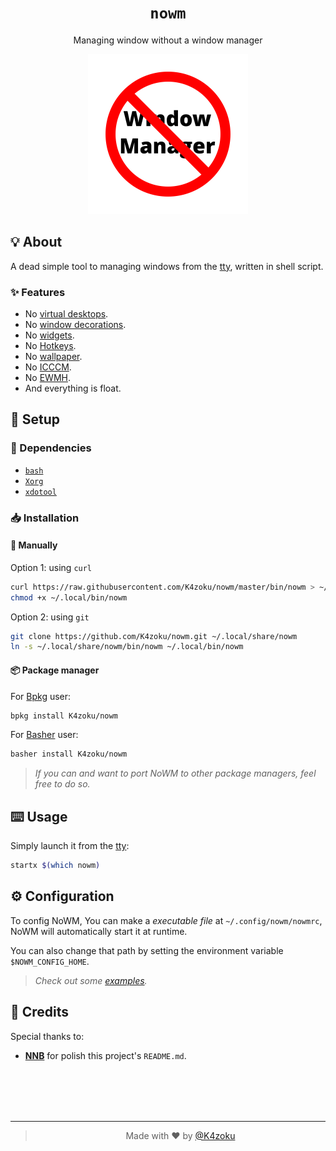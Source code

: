 <h1 align="center"><code>nowm</code></h1>
<p align="center">Managing window without a window manager</p>
<p align="center">
  <a href="logo.svg">
    <img src="logo.svg" width="256px" height="256px">
  </a>
</p>

## 💡 About

A dead simple tool to managing windows from the [tty](https://en.wikipedia.org/wiki/Tty_(Unix)), written in shell script.

### ✨ Features

- No [virtual desktops](https://en.wikipedia.org/wiki/Virtual_desktop).
- No [window decorations](https://en.wikipedia.org/wiki/Window_(computing)#Window_decoration).
- No [widgets](https://github.com/NNBnh/dots/wiki/wm-job#-widgets "Like bar, menu, ...").
- No [Hotkeys](https://github.com/NNBnh/dots/wiki/wm-job#%EF%B8%8F-hotkeys).
- No [wallpaper](https://github.com/NNBnh/dots/wiki/wm-job#%EF%B8%8F-wallpaper).
- No [ICCCM](https://web.archive.org/web/20190617214524/https://raw.githubusercontent.com/kfish/xsel/1a1c5edf0dc129055f7764c666da2dd468df6016/rant.txt).
- No [EWMH]().
- And everything is float.

## 🚀 Setup

### 🧾 Dependencies

- [`bash`](https://www.gnu.org/software/bash)
- [`Xorg`](https://www.x.org)
- [`xdotool`](https://github.com/jordansissel/xdotool)

### 📥 Installation

#### 🔧 Manually

Option 1: using `curl`
```sh
curl https://raw.githubusercontent.com/K4zoku/nowm/master/bin/nowm > ~/.local/bin/nowm
chmod +x ~/.local/bin/nowm
```

Option 2: using `git`
```sh
git clone https://github.com/K4zoku/nowm.git ~/.local/share/nowm
ln -s ~/.local/share/nowm/bin/nowm ~/.local/bin/nowm
```

#### 📦 Package manager

For [Bpkg](https://github.com/bpkg/bpkg) user:

```sh
bpkg install K4zoku/nowm
```

For [Basher](https://github.com/basherpm/basher) user:

```sh
basher install K4zoku/nowm
```

> *If you can and want to port NoWM to other package managers, feel free to do so.*

## ⌨️ Usage

Simply launch it from the [tty](https://en.wikipedia.org/wiki/Tty_(Unix)):

```sh
startx $(which nowm)
```

## ⚙️ Configuration

To config NoWM, You can make a *executable file* at `~/.config/nowm/nowmrc`, NoWM will automatically start it at runtime.

You can also change that path by setting the environment variable `$NOWM_CONFIG_HOME`.

> _Check out some [examples](https://github.com/K4zoku/nowm/tree/master/examples)._

## 💌 Credits

Special thanks to:
- [**NNB**](https://github.com/NNBnh) for polish this project's `README.md`.

<br><br><br><br>

---

> <p align="center">Made with ❤️ by <a href="https://github.com/K4zoku">@K4zoku</a></p>
